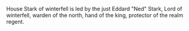 House Stark of winterfell is led by the just Eddard "Ned" Stark, Lord of winterfell, warden of the north, hand of the king, protector of the realm regent.
